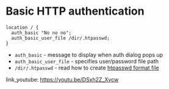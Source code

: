 # Basic HTTP authentication

```nginx
location / {
  auth_basic "No no no";
  auth_basic_user_file /dir/.htpasswd; 
}
```

- `auth_basic` - message to display when auth dialog pops up
- `auth_basic_user_file` - specifies user/password file path
- `/dir/.htpasswd` - read how to create [htpasswd format file](/htpasswd/create)


link_youtube: https://youtu.be/DSxh2Z_Xvcw
